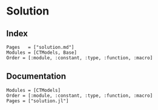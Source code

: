 # Solution

## Index

```@index
Pages   = ["solution.md"]
Modules = [CTModels, Base]
Order = [:module, :constant, :type, :function, :macro]
```

## Documentation

```@autodocs
Modules = [CTModels]
Order = [:module, :constant, :type, :function, :macro]
Pages = ["solution.jl"]
```